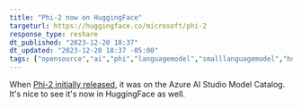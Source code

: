 ```yaml
---
title: "Phi-2 now on HuggingFace"
targeturl: https://huggingface.co/microsoft/phi-2
response_type: reshare
dt_published: "2023-12-20 18:37"
dt_updated: "2023-12-20 18:37 -05:00"
tags: ["opensource","ai","phi","languagemodel","smalllanguagemodel","huggingface","transformers","microsoft"]
---
```


When [Phi-2 initially released](/responses/microsoft-phi-2), it was on the Azure AI Studio Model Catalog. It's nice to see it's now in HuggingFace as well. 
